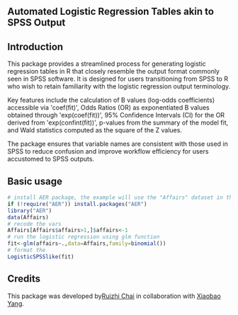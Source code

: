 ## Automated Logistic Regression Tables akin to SPSS Output

## Introduction

This package provides a streamlined process for generating logistic regression tables in R that closely resemble the output format commonly seen in SPSS software. It is designed for users transitioning from SPSS to R who wish to retain familiarity with the logistic regression output terminology. 

Key features include the calculation of B values (log-odds coefficients) accessible via 'coef(fit)', Odds Ratios (OR) as exponentiated B values obtained through 'exp(coef(fit))', 95% Confidence Intervals (CI) for the OR derived from 'exp(confint(fit))', p-values from the summary of the model fit, and Wald statistics computed as the square of the Z values. 

The package ensures that variable names are consistent with those used in SPSS to reduce confusion and improve workflow efficiency for users accustomed to SPSS outputs.

## Basic usage

```R
# install AER package, the example will use the "Affairs" dataset in the package
if (!require("AER")) install.packages("AER")
library("AER")
data(Affairs)
# recode the vars
Affairs[Affairs$affairs>1,]$affairs<-1
# run the logistic regression using glm function
fit<-glm(affairs~.,data=Affairs,family=binomial())
# format the 
LogisticSPSSlike(fit)
```

## Credits

This package was  developed by[Ruizhi Chai](https://github.com/sur-berry) in collaboration with  [Xiaobao Yang](https://github.com/sur-yang). 